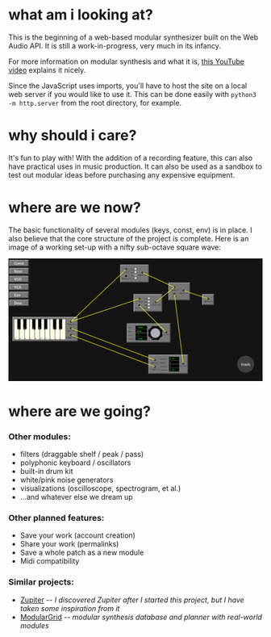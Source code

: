 # what am i looking at?
This is the beginning of a web-based modular synthesizer built on the Web Audio API. It is still a work-in-progress, very much in its infancy.

For more information on modular synthesis and what it is, [this YouTube video](https://www.youtube.com/watch?v=cWslSTTkiFU) explains it nicely.

Since the JavaScript uses imports, you'll have to host the site on a local web server if you would like to use it. This can be done easily with `python3 -m http.server` from the root directory, for example.

# why should i care?
It's fun to play with! With the addition of a recording feature, this can also have practical uses in music production. It can also be used as a sandbox to test out modular ideas before purchasing any expensive equipment.

# where are we now?
The basic functionality of several modules (keys, const, env) is in place. I also believe that the core structure of the project is complete. Here is an image of a working set-up with a nifty sub-octave square wave:

![example](/examples/snapshot.png)


# where are we going?
### Other modules:
- filters (draggable shelf / peak / pass)
- polyphonic keyboard / oscillators
- built-in drum kit
- white/pink noise generators
- visualizations (oscilloscope, spectrogram, et al.)
- ...and whatever else we dream up
### Other planned features:
- Save your work (account creation)
- Share your work (permalinks)
- Save a whole patch as a new module
- Midi compatibility

### Similar projects:
- [Zupiter](http://z.musictools.live/) -- *I discovered Zupiter after I started this project, but I have taken some inspiration from it*
- [ModularGrid](http://www.modulargrid.net) -- *modular synthesis database and planner with real-world modules*
